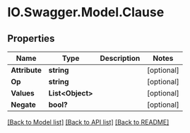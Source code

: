 # IO.Swagger.Model.Clause
## Properties

Name | Type | Description | Notes
------------ | ------------- | ------------- | -------------
**Attribute** | **string** |  | [optional] 
**Op** | **string** |  | [optional] 
**Values** | **List&lt;Object&gt;** |  | [optional] 
**Negate** | **bool?** |  | [optional] 

[[Back to Model list]](../README.md#documentation-for-models) [[Back to API list]](../README.md#documentation-for-api-endpoints) [[Back to README]](../README.md)


